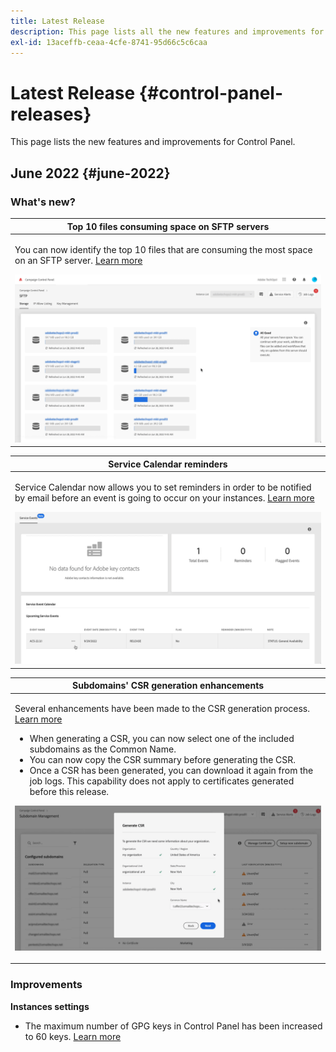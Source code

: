 ```yaml
---
title: Latest Release
description: This page lists all the new features and improvements for Control Panel
exl-id: 13aceffb-ceaa-4cfe-8741-95d66c5c6caa
---
```

# Latest Release {#control-panel-releases}

This page lists the new features and improvements for Control Panel.

## June 2022 {#june-2022}

### What's new?

<table>
<thead>
<tr>
<th><strong>Top 10 files consuming space on SFTP servers</strong><br/></th>
</tr>
</thead>
<tbody>
<tr>
<td>
<p>You can now identify the top 10 files that are consuming the most space on an SFTP server. <a href="../sftp/using/sftp-storage-management.md">Learn more</a></p>
<img src="../assets/do-not-localize/sftp.gif"/>
</td>
</tr>
</tbody>
</table>

<table>
<thead>
<tr>
<th><strong>Service Calendar reminders</strong><br/></th>
</tr>
</thead>
<tbody>
<tr>
<td>
<p>Service Calendar now allows you to set reminders in order to be notified by email before an event is going to occur on your instances. <a href="../service-events/service-events.md">Learn more</a></p>
<img src="../assets/do-not-localize/reminders.gif"/>
</td>
</tr>
</tbody>
</table>

<table>
<thead>
<tr>
<th><strong>Subdomains' CSR generation enhancements</strong><br/></th>
</tr>
</thead>
<tbody>
<tr>
<td>
<p>Several enhancements have been made to the CSR generation process. <a href="../subdomains-certificates/using/renewing-subdomain-certificate.md">Learn more</a></p><ul><li>When generating a CSR, you can now select one of the included subdomains as the Common Name.</li><li>You can now copy the CSR summary before generating the CSR.</li><li>Once a CSR has been generated, you can download it again from the job logs. This capability does not apply to certificates generated before this release.</li></ul><p>
<img src="../assets/do-not-localize/CSR.gif"/>
</td>
</tr>
</tbody>
</table>

### Improvements

**Instances settings**

* The maximum number of GPG keys in Control Panel has been increased to 60 keys. [Learn more](../instances-settings/using/gpg-keys-management.md)

